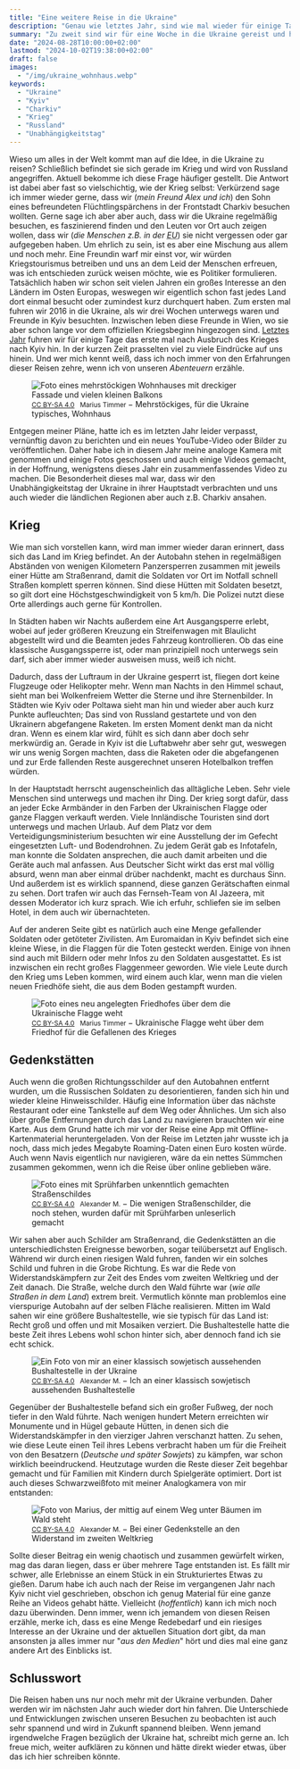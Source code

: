 ```yaml
---
title: "Eine weitere Reise in die Ukraine"
description: "Genau wie letztes Jahr, sind wie mal wieder für einige Tage in die Ukraine gefahren. Dieses mal waren wir aber auch im Osten des Landes."
summary: "Zu zweit sind wir für eine Woche in die Ukraine gereist und haben uns das Land angesehen. Kleine Dörfer im Westen sowie im Osten des Landes, aber auch größere Städte wie Charkiv an der Front oder die Hauptstadt Kyiv zum Unabhängigkeitstag."
date: "2024-08-28T10:00:00+02:00"
lastmod: "2024-10-02T19:38:00+02:00"
draft: false
images:
  - "/img/ukraine_wohnhaus.webp"
keywords:
  - "Ukraine"
  - "Kyiv"
  - "Charkiv"
  - "Krieg"
  - "Russland"
  - "Unabhängigkeitstag"
---
```


Wieso um alles in der Welt kommt man auf die Idee, in die Ukraine zu reisen? Schließlich befindet sie sich gerade im Krieg und wird von Russland angegriffen. Aktuell bekomme ich diese Frage häufiger gestellt. Die Antwort ist dabei aber fast so vielschichtig, wie der Krieg selbst: Verkürzend sage ich immer wieder gerne, dass wir (_mein Freund Alex und ich_) den Sohn eines befreundeten Flüchtlingspärchens in der Frontstadt Charkiv besuchen wollten. Gerne sage ich aber aber auch, dass wir die Ukraine regelmäßig besuchen, es faszinierend finden und den Leuten vor Ort auch zeigen wollen, dass wir (_die Menschen z.B. in der <abbr title="Europäische Union">EU</abbr>_) sie nicht vergessen oder gar aufgegeben haben. Um ehrlich zu sein, ist es aber eine Mischung aus allem und noch mehr. Eine Freundin warf mir einst vor, wir würden Kriegstourismus betreiben und uns an dem Leid der Menschen erfreuen, was ich entschieden zurück weisen möchte, wie es Politiker formulieren. Tatsächlich haben wir schon seit vielen Jahren ein großes Interesse an den Ländern im Osten Europas, weswegen wir eigentlich schon fast jedes Land dort einmal besucht oder zumindest kurz durchquert haben. Zum ersten mal fuhren wir 2016 in die Ukraine, als wir drei Wochen unterwegs waren und Freunde in Kyiv besuchten. Inzwischen leben diese Freunde in Wien, wo sie aber schon lange vor dem offiziellen Kriegsbeginn hingezogen sind. [Letztes Jahr](/post/ukraine_2023) fuhren wir für einige Tage das erste mal nach Ausbruch des Krieges nach Kyiv hin. In der kurzen Zeit prasselten viel zu viele Eindrücke auf uns hinein. Und wer mich kennt weiß, dass ich noch immer von den Erfahrungen dieser Reisen zehre, wenn ich von unseren _Abenteuern_ erzähle.

<figure vocab="https://schema.org/" typeof="Photograph">
  <img
      alt="Foto eines mehrstöckigen Wohnhauses mit dreckiger Fassade und vielen kleinen Balkons"
      srcset="/img/ukraine_wohnhaus_small.webp  480w,
              /img/ukraine_wohnhaus_medium.webp 960w,
              /img/ukraine_wohnhaus_large.webp  1920w"
      src="/img/ukraine_wohnhaus.webp"
      sizes="(min-width: 1220px) 678px, (min-width: 920px) calc(48.57vw + 95px), (min-width: 780px) calc(65.83vw - 27px), calc(100vw - 40px)"
      copyright="cc-by Marius Timmer"
      />
  <figcaption>
      <small>
          <a href="https://creativecommons.org/licenses/by-sa/4.0/" rel="license">CC BY-SA 4.0</a>
          &nbsp;
          <span property="copyrightHolder">Marius Timmer</span>
      </small>
      &minus;
      <span property="abstract">Mehrstöckiges, für die Ukraine typisches, Wohnhaus</span>
  </figcaption>
</figure>

Entgegen meiner Pläne, hatte ich es im letzten Jahr leider verpasst, vernünftig davon zu berichten und ein neues YouTube-Video oder Bilder zu veröffentlichen. Daher habe ich in diesem Jahr meine analoge Kamera mit genommen und einige Fotos geschossen und auch einige Videos gemacht, in der Hoffnung, wenigstens dieses Jahr ein zusammenfassendes Video zu machen. Die Besonderheit dieses mal war, dass wir den Unabhängigkeitstag der Ukraine in ihrer Hauptstadt verbrachten und uns auch wieder die ländlichen Regionen aber auch z.B. Charkiv ansahen.

## Krieg
Wie man sich vorstellen kann, wird man immer wieder daran erinnert, dass sich das Land im Krieg befindet. An der Autobahn stehen in regelmäßigen Abständen von wenigen Kilometern Panzersperren zusammen mit jeweils einer Hütte am Straßenrand, damit die Soldaten vor Ort im Notfall schnell Straßen komplett sperren können. Sind diese Hütten mit Soldaten besetzt, so gilt dort eine Höchstgeschwindigkeit von 5 km/h. Die Polizei nutzt diese Orte allerdings auch gerne für Kontrollen.

In Städten haben wir Nachts außerdem eine Art Ausgangsperre erlebt, wobei auf jeder größeren Kreuzung ein Streifenwagen mit Blaulicht abgestellt wird und die Beamten jedes Fahrzeug kontrollieren. Ob das eine klassische Ausgangssperre ist, oder man prinzipiell noch unterwegs sein darf, sich aber immer wieder ausweisen muss, weiß ich nicht.

Dadurch, dass der Luftraum in der Ukraine gesperrt ist, fliegen dort keine Flugzeuge oder Helikopter mehr. Wenn man Nachts in den Himmel schaut, sieht man bei Wolkenfreiem Wetter die Sterne und ihre Sternenbilder. In Städten wie Kyiv oder Poltawa sieht man hin und wieder aber auch kurz Punkte aufleuchten; Das sind von Russland gestartete und von den Ukrainern abgefangene Raketen. Im ersten Moment denkt man da nicht dran. Wenn es einem klar wird, fühlt es sich dann aber doch sehr merkwürdig an. Gerade in Kyiv ist die Luftabwehr aber sehr gut, weswegen wir uns wenig Sorgen machten, dass die Raketen oder die abgefangenen und zur Erde fallenden Reste ausgerechnet unseren Hotelbalkon treffen würden.

In der Hauptstadt herrscht augenscheinlich das alltägliche Leben. Sehr viele Menschen sind unterwegs und machen ihr Ding. Der krieg sorgt dafür, dass an jeder Ecke Armbänder in den Farben der Ukrainischen Flagge oder ganze Flaggen verkauft werden. Viele Innländische Touristen sind dort unterwegs und machen Urlaub. Auf dem Platz vor dem Verteidigungsministerium besuchten wir eine Ausstellung der im Gefecht eingesetzten Luft- und Bodendrohnen. Zu jedem Gerät gab es Infotafeln, man konnte die Soldaten ansprechen, die auch damit arbeiten und die Geräte auch mal anfassen. Aus Deutscher Sicht wirkt das erst mal völlig absurd, wenn man aber einmal drüber nachdenkt, macht es durchaus Sinn. Und außerdem ist es wirklich spannend, diese ganzen Gerätschaften einmal zu sehen. Dort trafen wir auch das Fernseh-Team von Al Jazeera, mit dessen Moderator ich kurz sprach. Wie ich erfuhr, schliefen sie im selben Hotel, in dem auch wir übernachteten.

Auf der anderen Seite gibt es natürlich auch eine Menge gefallender Soldaten oder getöteter Zivilisten. Am Euromaidan in Kyiv befindet sich eine kleine Wiese, in die Flaggen für die Toten gesteckt werden. Einige von ihnen sind auch mit Bildern oder mehr Infos zu den Soldaten ausgestattet. Es ist inzwischen ein recht großes Flaggenmeer geworden. Wie viele Leute durch den Krieg ums Leben kommen, wird einem auch klar, wenn man die vielen neuen Friedhöfe sieht, die aus dem Boden gestampft wurden.

<figure vocab="https://schema.org/" typeof="Photograph">
    <img
        alt="Foto eines neu angelegten Friedhofes über dem die Ukrainische Flagge weht"
        srcset="/img/ukraine_friedhof_small.webp  480w,
                /img/ukraine_friedhof_medium.webp 960w,
                /img/ukraine_friedhof_large.webp  1920w"
        src="/img/ukraine_friedhof.webp"
        sizes="(min-width: 1220px) 678px, (min-width: 920px) calc(48.57vw + 95px), (min-width: 780px) calc(65.83vw - 27px), calc(100vw - 40px)"
        copyright="cc-by Marius Timmer"
        />
    <figcaption>
        <small>
            <a href="https://creativecommons.org/licenses/by-sa/4.0/" rel="license">CC BY-SA 4.0</a>
            &nbsp;
            <span property="copyrightHolder">Marius Timmer</span>
        </small>
        &minus;
        <span property="abstract">Ukrainische Flagge weht über dem Friedhof für die Gefallenen des Krieges</span>
    </figcaption>
</figure>

## Gedenkstätten
Auch wenn die großen Richtungsschilder auf den Autobahnen entfernt wurden, um die Russischen Soldaten zu desorientieren, fanden sich hin und wieder kleine Hinweisschilder. Häufig eine Information über das nächste Restaurant oder eine Tankstelle auf dem Weg oder Ähnliches. Um sich also über große Entfernungen durch das Land zu navigieren brauchten wir eine Karte. Aus dem Grund hatte ich mir vor der Reise eine App mit Offline-Kartenmaterial heruntergeladen. Von der Reise im Letzten jahr wusste ich ja noch, dass mich jedes Megabyte Roaming-Daten einen Euro kosten würde. Auch wenn Navis eigentlich nur navigieren, wäre da ein nettes Sümmchen zusammen gekommen, wenn ich die Reise über online geblieben wäre.

<figure vocab="https://schema.org/" typeof="Photograph">
    <img
        alt="Foto eines mit Sprühfarben unkenntlich gemachten Straßenschildes"
        srcset="/img/ukraine_strassenschild_small.webp  480w,
                /img/ukraine_strassenschild_medium.webp 960w,
                /img/ukraine_strassenschild_large.webp  1920w"
        src="/img/ukraine_strassenschild.webp"
        sizes="(min-width: 1220px) 678px, (min-width: 920px) calc(48.57vw + 95px), (min-width: 780px) calc(65.83vw - 27px), calc(100vw - 40px)"
        copyright="cc-by Alexander M."
        />
    <figcaption>
        <small>
            <a href="https://creativecommons.org/licenses/by-sa/4.0/" rel="license">CC BY-SA 4.0</a>
            &nbsp;
            <span property="copyrightHolder">Alexander M.</span>
        </small>
        &minus;
        <span property="abstract">Die wenigen Straßenschilder, die noch stehen, wurden dafür mit Sprühfarben unleserlich gemacht</span>
    </figcaption>
</figure>

Wir sahen aber auch Schilder am Straßenrand, die Gedenkstätten an die unterschiedlichsten Ereignesse beworben, sogar teilübersetzt auf Englisch. Während wir durch einen riesigen Wald fuhren, fanden wir ein solches Schild und fuhren in die Grobe Richtung. Es war die Rede von Widerstandskämpfern zur Zeit des Endes vom zweiten Weltkrieg und der Zeit danach.
Die Straße, welche durch den Wald führte war (_wie alle Straßen in dem Land_) extrem breit. Vermutlich könnte man problemlos eine vierspurige Autobahn auf der selben Fläche realisieren. Mitten im Wald sahen wir eine größere Bushaltestelle, wie sie typisch für das Land ist: Recht groß und offen und mit Mosaiken verziert. Die Bushaltestelle hatte die beste Zeit ihres Lebens wohl schon hinter sich, aber dennoch fand ich sie echt schick.
<figure vocab="https://schema.org/" typeof="Photograph">
    <img
        alt="Ein Foto von mir an einer klassisch sowjetisch aussehenden Bushaltestelle in der Ukraine"
        srcset="/img/ukraine_bushaltestelle_marius_small.webp  480w,
                /img/ukraine_bushaltestelle_marius_medium.webp 960w,
                /img/ukraine_bushaltestelle_marius_large.webp  1920w"
        src="/img/ukraine_bushaltestelle_marius.webp"
        sizes="(min-width: 1220px) 678px, (min-width: 920px) calc(48.57vw + 95px), (min-width: 780px) calc(65.83vw - 27px), calc(100vw - 40px)"
        copyright="cc-by Alexander M."
        />
    <figcaption>
        <small>
            <a href="https://creativecommons.org/licenses/by-sa/4.0/" rel="license">CC BY-SA 4.0</a>
            &nbsp;
            <span property="copyrightHolder">Alexander M.</span>
        </small>
        &minus;
        <span property="abstract">Ich an einer klassisch sowjetisch aussehenden Bushaltestelle</span>
    </figcaption>
</figure>

Gegenüber der Bushaltestelle befand sich ein großer Fußweg, der noch tiefer in den Wald führte. Nach wenigen hundert Metern erreichten wir Monumente und in Hügel gebaute Hütten, in denen sich die Widerstandskämpfer in den vierziger Jahren verschanzt hatten. Zu sehen, wie diese Leute einen Teil ihres Lebens verbracht haben um für die Freiheit von den Besatzern (_Deutsche und später Sowjets_) zu kämpfen, war schon wirklich beeindruckend. Heutzutage wurden die Reste dieser Zeit begehbar gemacht und für Familien mit Kindern durch Spielgeräte optimiert. Dort ist auch dieses Schwarzweißfoto mit meiner Analogkamera von mir entstanden:
<figure vocab="https://schema.org/" typeof="Photograph">
    <img
        alt="Foto von Marius, der mittig auf einem Weg unter Bäumen im Wald steht"
        srcset="/img/ukraine_marius_unter_baeumen_small.webp  480w,
                /img/ukraine_marius_unter_baeumen_medium.webp 960w,
                /img/ukraine_marius_unter_baeumen_large.webp  1920w"
        src="/img/ukraine_marius_unter_baeumen.webp"
        sizes="(min-width: 1220px) 678px, (min-width: 920px) calc(48.57vw + 95px), (min-width: 780px) calc(65.83vw - 27px), calc(100vw - 40px)"
        copyright="cc-by Alexander M."
        />
    <figcaption>
        <small>
            <a href="https://creativecommons.org/licenses/by-sa/4.0/" rel="license">CC BY-SA 4.0</a>
            &nbsp;
            <span property="copyrightHolder">Alexander M.</span>
        </small>
        &minus;
        <span property="abstract">Bei einer Gedenkstelle an den Widerstand im zweiten Weltkrieg</span>
    </figcaption>
  </figure>

Sollte dieser Beitrag ein wenig chaotisch und zusammen gewürfelt wirken, mag das daran liegen, dass er über mehrere Tage entstanden ist. Es fällt mir schwer, alle Erlebnisse an einem Stück in ein Strukturiertes Etwas zu gießen. Darum habe ich auch nach der Reise im vergangenen Jahr nach Kyiv nicht viel geschrieben, obschon ich genug Material für eine ganze Reihe an Videos gehabt hätte. Vielleicht (_hoffentlich_) kann ich mich noch dazu überwinden. Denn immer, wenn ich jemandem von diesen Reisen erzähle, merke ich, dass es eine Menge Redebedarf und ein riesiges Interesse an der Ukraine und der aktuellen Situation dort gibt, da man ansonsten ja alles immer nur "_aus den Medien_" hört und dies mal eine ganz andere Art des Einblicks ist.

## Schlusswort
Die Reisen haben uns nur noch mehr mit der Ukraine verbunden. Daher werden wir im nächsten Jahr auch wieder dort hin fahren. Die Unterschiede und Entwicklungen zwischen unseren Besuchen zu beobachten ist auch sehr spannend und wird in Zukunft spannend bleiben. Wenn jemand irgendwelche Fragen bezüglich der Ukraine hat, schreibt mich gerne an. Ich freue mich, weiter aufklären zu können und hätte direkt wieder etwas, über das ich hier schreiben könnte.
